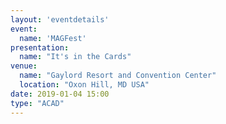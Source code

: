```yaml
---
layout: 'eventdetails'
event: 
  name: 'MAGFest'
presentation:
  name: "It's in the Cards"
venue: 
  name: "Gaylord Resort and Convention Center"
  location: "Oxon Hill, MD USA"
date: 2019-01-04 15:00
type: "ACAD"
---
```

